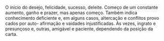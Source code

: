 O início do desejo, felicidade, sucesso, deleite. Começo de um constante
aumento, ganho e prazer, mas apenas começo. Também indica conhecimento
deficiente e, em alguns casos, altercação e conflitos provo cados por auto-
afirmação e vaidades injustificadas. Às vezes, ingrato e presunçoso e, outras,
amigável e paciente, dependendo da posição da carta.

